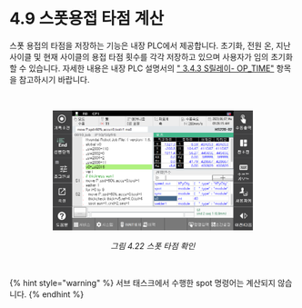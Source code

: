 ﻿# 4.9 스폿용접 타점 계산

스폿 용접의 타점을 저장하는 기능은 내장 PLC에서 제공합니다. 초기화, 전원 온, 지난 사이클 및 현재 사이클의 용접 타점 횟수를 각각 저장하고 있으며 사용자가 임의 초기화 할 수 있습니다. 자세한 내용은 내장 PLC 설명서의 [" 3.4.3 S릴레이- OP_TIME"](https://hrbook-hrc.web.app/#/view/doc-hi6-embedded-plc/korean/3-relay/4-sw-relay/3-slot-op-time) 항목을 참고하시기 바랍니다.

<br>

<p align="center">
 <img src="../_assets/image_94.png" width="70%"></img>
 <em><p align="center">그림 4.22 스폿 타점 확인</p></em>
</p>


<br>

{% hint style="warning" %}
서브 태스크에서 수행한 spot 명령어는 계산되지 않습니다.
{% endhint %}

